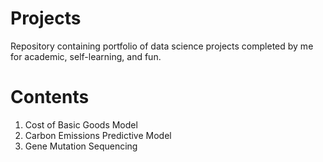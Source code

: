 # Projects
Repository containing portfolio of data science projects completed by me for academic, self-learning, and fun. 

# Contents
1. Cost of Basic Goods Model
2. Carbon Emissions Predictive Model
3. Gene Mutation Sequencing 

